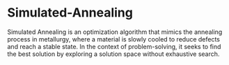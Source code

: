 # Simulated-Annealing
Simulated Annealing is an optimization algorithm that mimics the annealing process in metallurgy, where a material is slowly cooled to reduce defects and reach a stable state. In the context of problem-solving, it seeks to find the best solution by exploring a solution space without exhaustive search.
